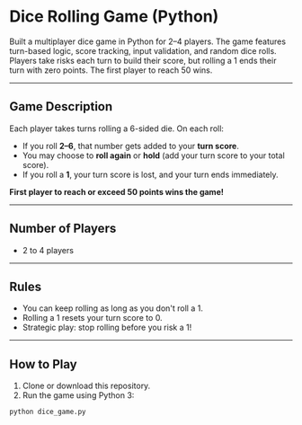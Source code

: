 # Dice Rolling Game (Python)
Built a multiplayer dice game in Python for 2–4 players. The game features turn-based logic, score tracking, input validation, and random dice rolls. Players take risks each turn to build their score, but rolling a 1 ends their turn with zero points. The first player to reach 50 wins.

---

## Game Description

Each player takes turns rolling a 6-sided die. On each roll:

- If you roll **2–6**, that number gets added to your **turn score**.
- You may choose to **roll again** or **hold** (add your turn score to your total score).
- If you roll a **1**, your turn score is lost, and your turn ends immediately.

**First player to reach or exceed 50 points wins the game!**

---

## Number of Players

- 2 to 4 players

---

## Rules

- You can keep rolling as long as you don't roll a 1.
- Rolling a 1 resets your turn score to 0.
- Strategic play: stop rolling before you risk a 1!

---

## How to Play

1. Clone or download this repository.
2. Run the game using Python 3:

```bash
python dice_game.py
